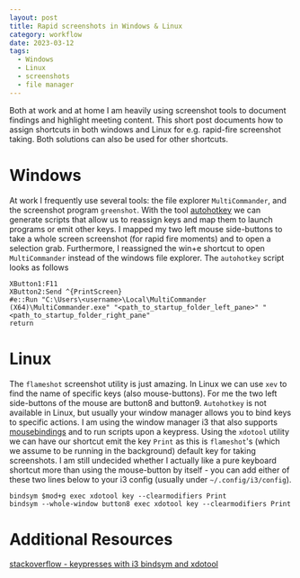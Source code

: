 ```yaml
---
layout: post
title: Rapid screenshots in Windows & Linux
category: workflow
date: 2023-03-12 
tags:
  - Windows
  - Linux
  - screenshots
  - file manager
---
```

Both at work and at home I am heavily using screenshot tools to document findings and highlight meeting content. This short post documents how to assign shortcuts in both windows and Linux for e.g. rapid-fire screenshot taking. Both solutions can also be used for other shortcuts.
<!--more-->
# Windows
At work I frequently use several tools: the file explorer `MultiCommander`, and the screenshot program `greenshot`. With the tool [autohotkey](https://www.autohotkey.com/) we can generate scripts that allow us to reassign keys and map them to launch programs or emit other keys. I mapped my two left mouse side-buttons to take a whole screen screenshot (for rapid fire moments) and to open a selection grab. Furthermore, I reassigned the win+e shortcut to open `MultiCommander` instead of the windows file explorer. The `autohotkey` script looks as follows 
```
XButton1:F11
XButton2:Send ^{PrintScreen}
#e::Run "C:\Users\<username>\Local\MultiCommander (X64)\MultiCommander.exe" "<path_to_startup_folder_left_pane>" "<path_to_startup_folder_right_pane"
return
```
# Linux
The `flameshot` screenshot utility is just amazing. In Linux we can use `xev` to find the name of specific keys (also mouse-buttons). For me the two left side-buttons of the mouse are button8 and button9. `Autohotkey` is not available in Linux, but usually your window manager allows you to bind keys to specific actions. I am using the window manager i3 that also supports [mousebindings](https://i3wm.org/docs/userguide.html#mousebindings)
and to run scripts upon a keypress. Using the `xdotool` utility we can have our shortcut emit the key `Print` as this is `flameshot`'s (which we assume to be running in the background) default key for taking screenshots. I am still undecided whether I actually like a pure keyboard shortcut more than using the mouse-button by itself - you can add either of these two lines below to your i3 config (usually under `~/.config/i3/config`). 
```
bindsym $mod+g exec xdotool key --clearmodifiers Print
bindsym --whole-window button8 exec xdotool key --clearmodifiers Print
```
# Additional Resources
[stackoverflow - keypresses with i3 bindsym and xdotool](https://stackoverflow.com/questions/61272019/infinite-loop-of-keypresses-with-i3-bindsym-and-xdotool)
